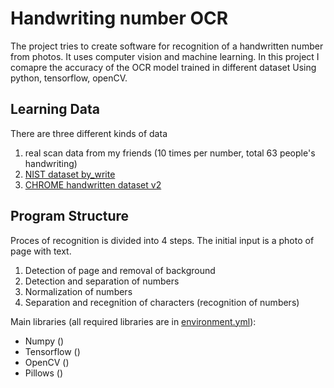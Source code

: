 # Handwriting number OCR
The project tries to create software for recognition of a handwritten number from photos. It uses computer vision and machine learning.
In this project I comapre the accuracy of the OCR model trained in different dataset
Using python, tensorflow, openCV.

## Learning Data
There are three different kinds of data
1. real scan data from my friends (10 times per number, total 63 people's handwriting)
2. [NIST dataset by_write](https://www.nist.gov/srd/nist-special-database-19)
3. [CHROME handwritten dataset v2](http://www.iapr-tc11.org/mediawiki/index.php?title=CROHME:_Competition_on_Recognition_of_Online_Handwritten_Mathematical_Expressions)

## Program Structure
Proces of recognition is divided into 4 steps. The initial input is a photo of page with text.

1. Detection of page and removal of background
2. Detection and separation of numbers
3. Normalization of numbers
4. Separation and recegnition of characters (recognition of numbers)


Main libraries (all required libraries are in [environment.yml](environment.yml)):
* Numpy ()
* Tensorflow ()
* OpenCV ()
* Pillows ()
